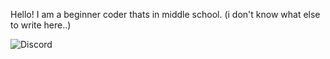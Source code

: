 Hello! I am a beginner coder thats in middle school. (i don't know what else to write here..)

![Discord](https://discord-readme-badge.vercel.app/api?id=1359675120502964234)
